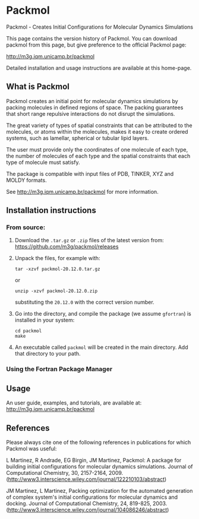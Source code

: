 # Packmol

Packmol - Creates Initial Configurations for Molecular Dynamics Simulations

This page contains the version history of Packmol. You can download packmol from this page, but give preference to the official Packmol page:

http://m3g.iqm.unicamp.br/packmol

Detailed installation and usage instructions are available at this home-page.

## What is Packmol

Packmol creates an initial point for molecular dynamics simulations by packing molecules in defined regions of space. The packing guarantees that short range repulsive interactions do not disrupt the simulations.

The great variety of types of spatial constraints that can be attributed to the molecules, or atoms within the molecules, makes it easy to create ordered systems, such as lamellar, spherical or tubular lipid layers.

The user must provide only the coordinates of one molecule of each type, the number of molecules of each type and the spatial constraints that each type of molecule must satisfy.

The package is compatible with input files of PDB, TINKER, XYZ and MOLDY formats.

See http://m3g.iqm.unicamp.br/packmol for more information.

## Installation instructions

### From source:

1. Download the `.tar.gz` or `.zip` files of the latest version from: https://github.com/m3g/packmol/releases

2. Unpack the files, for example with: 
   ```
   tar -xzvf packmol-20.12.0.tar.gz
   ```
   or
   ```
   unzip -xzvf packmol-20.12.0.zip
   ```
   substituting the `20.12.0` with the correct version number.

3. Go into the directory, and compile the package (we assume `gfortran`) is installed in your system:
    ```
    cd packmol
    make
    ```

4. An executable called `packmol` will be created in the main directory. Add that directory to your path.

### Using the Fortran Package Manager




## Usage

An user guide, examples, and tutorials, are available at: http://m3g.iqm.unicamp.br/packmol

## References

Please always cite one of the following references in publications for which Packmol was useful:

L Martinez, R Andrade, EG Birgin, JM Martinez, Packmol: A package for building initial configurations for molecular dynamics simulations. Journal of Computational Chemistry, 30, 2157-2164, 2009. (http://www3.interscience.wiley.com/journal/122210103/abstract)

JM Martinez, L Martinez, Packing optimization for the automated generation of complex system's initial configurations for molecular dynamics and docking. Journal of Computational Chemistry, 24, 819-825, 2003.
(http://www3.interscience.wiley.com/journal/104086246/abstract)



